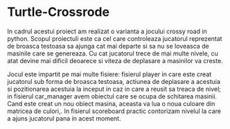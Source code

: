# Turtle-Crossrode

In cadrul acestui proiect am realizat o varianta a jocului crossy road in python. Scopul proiectuli este ca cel care controleaza jucatorul reprezentat de broasca testoasa sa ajunga cat mai departe si sa nu se loveasca de masinile care se genereaza. Cu cat jucatorul trece de mai multe nivele, cu atat devine mai dificil deoarece si viteza de deplasare a masinilor va creste.

Jocul este impartit pe mai multe fisiere: fisierul player in care este creat jucatorul sub forma de broasca testoasa, actiunea de deplasare a acestuia si pozitionarea acestuia la inceput in caz in care a reusit sa treaca de nivel; in fisierul car_manager avem obiectul care se ocupa de schitarea masinii. Cand este creat un nou obiect masina, aceasta va lua o noua culoare din matricea de culori,. In fisierul scoreboard practic contorizam nivelul la care a ajuns jucatorul pana in acest moment.
